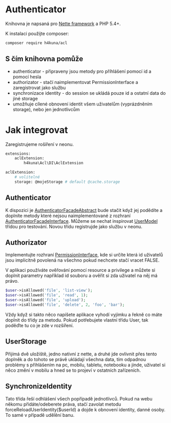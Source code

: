 Authenticator
=============

Knihovna je napsaná pro [Nette framework](www.nette.org) a PHP 5.4+.

K instalaci použijte composer:
```sh
composer require h4kuna/acl
```

S čím knihovna pomůže
------------------
- authenticator - připraveny jsou metody pro příhlášení pomocí id a pomocí hesla
- authorizator - stačí naimplementovat PermissionInterface a zaregistrovat jako službu
- synchronizace identity - do session se ukládá pouze id a ostatní data do jiné storage
- umožňuje cílené obnovení identit všem uživatelům (vyprázdněním storage), nebo jen jednotlivcům

# Jak integrovat

Zaregistrujeme rošíření v neonu.
```sh
extensions:
	aclExtension:
		h4kuna\Acl\DI\AclExtension

aclExtension:
	# volitelné
	storage: @mojeStorage # default @cache.storage
```

## Authenticator
K dispozici je [AuthenticatorFacadeAbstract](../src/Security/AuthenticatorFacadeAbstract.php) bude stačit když jej podědíte a doplníte metody které nejsou naimplementované z rozhraní [AuthenticatorFacadeInterface](../src/Security/AuthenticatorFacadeInterface.php). Můžeme se nechat inspirovat [UserModel](../tests/libs/UserModel.php) třídou pro testování. Novou třídu registrujde jako službu v neonu.

## Authorizator
Implementujte rozhraní [PermissionInterface](../src/Security/PermissionInterface.php), kde si určíte která id uživatelů jsou implicitně povolená na všechno pokud nechcete stačí vracet FALSE.

V aplikaci používáte ověřování pomocí resource a privilege a můžete si doplnit parametry například id souboru a ověřit si zda uživatel na něj má právo.

```php
$user->isAllowed('file', 'list-view');
$user->isAllowed('file', 'read', 1);
$user->isAllowed('file', 'upload');
$user->isAllowed('file', 'delete', 2, 'foo', 'bar');
```

Vždy když si takto něco napíšete aplikace vyhodí vyjímku a řekně co máte doplnit do třídy za metodu. Pokud potřebujete vlastní třídu User, tak poděďte tu co je zde v rozšíření.

## UserStorage
Přijímá dvě uložiště, jedno nativní z nette, a druhé jde ovlivnit přes tento doplněk a do tohoto se právě ukládají všechna data, tím odpadnou problémy s přihlášením na pc, mobilu, tabletu, notebooku a jinde, uživatel si něco změní v mobilu a hned se to projeví v ostatních zařízeních.

## SynchronizeIdentity
Tato třída řeší odhlášení všech popřípadě jednotlivců. Pokud na webu někomu přidáte/odeberete práva, stačí zavolat metodu forceReloadUserIdentity($userId) a dojde k obnovení identity, danné osoby. To samé v případě udělění banu.
